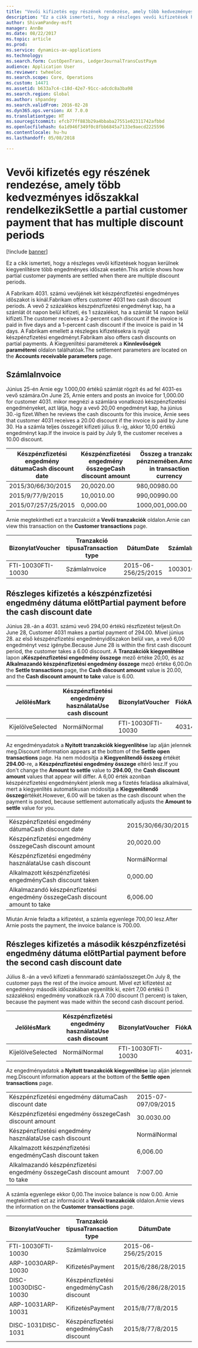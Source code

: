 ```yaml
---
title: "Vevői kifizetés egy részének rendezése, amely több kedvezményes időszakkal rendelkezik"
description: "Ez a cikk ismerteti, hogy a részleges vevői kifizetések hogyan kerülnek kiegyenlítésre több engedményes időszak esetén."
author: ShivamPandey-msft
manager: AnnBe
ms.date: 08/22/2017
ms.topic: article
ms.prod: 
ms.service: dynamics-ax-applications
ms.technology: 
ms.search.form: CustOpenTrans, LedgerJournalTransCustPaym
audience: Application User
ms.reviewer: twheeloc
ms.search.scope: Core, Operations
ms.custom: 14471
ms.assetid: b633a7c4-c18d-42e7-91cc-adcdc8a3ba98
ms.search.region: Global
ms.author: shpandey
ms.search.validFrom: 2016-02-28
ms.dyn365.ops.version: AX 7.0.0
ms.translationtype: HT
ms.sourcegitcommit: efcb77ff883b29a4bbaba27551e02311742afbbd
ms.openlocfilehash: 6a1d946f349f0c8fbb6845a7133e9aecd2225596
ms.contentlocale: hu-hu
ms.lasthandoff: 05/08/2018

---
```


# <a name="settle-a-partial-customer-payment-that-has-multiple-discount-periods"></a><span data-ttu-id="33099-103">Vevői kifizetés egy részének rendezése, amely több kedvezményes időszakkal rendelkezik</span><span class="sxs-lookup"><span data-stu-id="33099-103">Settle a partial customer payment that has multiple discount periods</span></span>

[!include [banner](../includes/banner.md)]

<span data-ttu-id="33099-104">Ez a cikk ismerteti, hogy a részleges vevői kifizetések hogyan kerülnek kiegyenlítésre több engedményes időszak esetén.</span><span class="sxs-lookup"><span data-stu-id="33099-104">This article shows how partial customer payments are settled when there are multiple discount periods.</span></span>

<span data-ttu-id="33099-105">A Fabrikam 4031. számú vevőjének két készpénzfizetési engedményes időszakot is kínál.</span><span class="sxs-lookup"><span data-stu-id="33099-105">Fabrikam offers customer 4031 two cash discount periods.</span></span> <span data-ttu-id="33099-106">A vevő 2 százalékos készpénzfizetési engedményt kap, ha a számlát öt napon belül kifizeti, és 1 százalékot, ha a számlát 14 napon belül kifizeti.</span><span class="sxs-lookup"><span data-stu-id="33099-106">The customer receives a 2-percent cash discount if the invoice is paid in five days and a 1-percent cash discount if the invoice is paid in 14 days.</span></span> <span data-ttu-id="33099-107">A Fabrikam emellett a részleges kifizetésekra is nyújt készpénzfizetési engedményt.</span><span class="sxs-lookup"><span data-stu-id="33099-107">Fabrikam also offers cash discounts on partial payments.</span></span> <span data-ttu-id="33099-108">A Kiegyenlítési paraméterek a **Kinnlevőségek paraméterei** oldalon találhatóak.</span><span class="sxs-lookup"><span data-stu-id="33099-108">The settlement parameters are located on the **Accounts receivable parameters** page.</span></span>

## <a name="invoice"></a><span data-ttu-id="33099-109">Számla</span><span class="sxs-lookup"><span data-stu-id="33099-109">Invoice</span></span>
<span data-ttu-id="33099-110">Június 25-én Arnie egy 1.000,00 értékű számlát rögzít és ad fel 4031-es vevő számára.</span><span class="sxs-lookup"><span data-stu-id="33099-110">On June 25, Arnie enters and posts an invoice for 1,000.00 for customer 4031.</span></span> <span data-ttu-id="33099-111">mikor megnézi a számlára vonatkozó készpénzfizetési engedményeket, azt látja, hogy a vevő 20,00 engedményt kap, ha június 30.-ig fizet.</span><span class="sxs-lookup"><span data-stu-id="33099-111">When he reviews the cash discounts for this invoice, Arnie sees that customer 4031 receives a 20.00 discount if the invoice is paid by June 30.</span></span> <span data-ttu-id="33099-112">Ha a számla teljes összegét kifizeti július 9.-ig, akkor 10,00 értékű engedményt kap.</span><span class="sxs-lookup"><span data-stu-id="33099-112">If the invoice is paid by July 9, the customer receives a 10.00 discount.</span></span>

| <span data-ttu-id="33099-113">Készpénzfizetési engedmény dátuma</span><span class="sxs-lookup"><span data-stu-id="33099-113">Cash discount date</span></span> | <span data-ttu-id="33099-114">Készpénzfizetési engedmény összege</span><span class="sxs-lookup"><span data-stu-id="33099-114">Cash discount amount</span></span> | <span data-ttu-id="33099-115">Összeg a tranzakció pénznemében.</span><span class="sxs-lookup"><span data-stu-id="33099-115">Amount in transaction currency</span></span> |
|--------------------|----------------------|--------------------------------|
| <span data-ttu-id="33099-116">2015/30/6</span><span class="sxs-lookup"><span data-stu-id="33099-116">6/30/2015</span></span>          | <span data-ttu-id="33099-117">20,00</span><span class="sxs-lookup"><span data-stu-id="33099-117">20.00</span></span>                | <span data-ttu-id="33099-118">980,00</span><span class="sxs-lookup"><span data-stu-id="33099-118">980.00</span></span>                         |
| <span data-ttu-id="33099-119">2015/9/7</span><span class="sxs-lookup"><span data-stu-id="33099-119">7/9/2015</span></span>           | <span data-ttu-id="33099-120">10,00</span><span class="sxs-lookup"><span data-stu-id="33099-120">10.00</span></span>                | <span data-ttu-id="33099-121">990,00</span><span class="sxs-lookup"><span data-stu-id="33099-121">990.00</span></span>                         |
| <span data-ttu-id="33099-122">2015/07/25</span><span class="sxs-lookup"><span data-stu-id="33099-122">7/25/2015</span></span>          | <span data-ttu-id="33099-123">0,00</span><span class="sxs-lookup"><span data-stu-id="33099-123">0.00</span></span>                 | <span data-ttu-id="33099-124">1000,00</span><span class="sxs-lookup"><span data-stu-id="33099-124">1,000.00</span></span>                       |

<span data-ttu-id="33099-125">Arnie megtekintheti ezt a tranzakciót a **Vevői tranzakciók** oldalon.</span><span class="sxs-lookup"><span data-stu-id="33099-125">Arnie can view this transaction on the **Customer transactions** page.</span></span>

| <span data-ttu-id="33099-126">Bizonylat</span><span class="sxs-lookup"><span data-stu-id="33099-126">Voucher</span></span>   | <span data-ttu-id="33099-127">Tranzakció típusa</span><span class="sxs-lookup"><span data-stu-id="33099-127">Transaction type</span></span> | <span data-ttu-id="33099-128">Dátum</span><span class="sxs-lookup"><span data-stu-id="33099-128">Date</span></span>      | <span data-ttu-id="33099-129">Számla</span><span class="sxs-lookup"><span data-stu-id="33099-129">Invoice</span></span> | <span data-ttu-id="33099-130">Összeg a tranzakció pénznemtartozásában</span><span class="sxs-lookup"><span data-stu-id="33099-130">Amount in transaction currency debit</span></span> | <span data-ttu-id="33099-131">Összeg a tranzakció pénznemtartozásában</span><span class="sxs-lookup"><span data-stu-id="33099-131">Amount in transaction currency credit</span></span> | <span data-ttu-id="33099-132">Egyenleg</span><span class="sxs-lookup"><span data-stu-id="33099-132">Balance</span></span>  | <span data-ttu-id="33099-133">Pénznem</span><span class="sxs-lookup"><span data-stu-id="33099-133">Currency</span></span> |
|-----------|------------------|-----------|---------|--------------------------------------|---------------------------------------|----------|----------|
| <span data-ttu-id="33099-134">FTI-10030</span><span class="sxs-lookup"><span data-stu-id="33099-134">FTI-10030</span></span> | <span data-ttu-id="33099-135">Számla</span><span class="sxs-lookup"><span data-stu-id="33099-135">Invoice</span></span>          | <span data-ttu-id="33099-136">2015-06-25</span><span class="sxs-lookup"><span data-stu-id="33099-136">6/25/2015</span></span> | <span data-ttu-id="33099-137">10030</span><span class="sxs-lookup"><span data-stu-id="33099-137">10030</span></span>   | <span data-ttu-id="33099-138">1000,00</span><span class="sxs-lookup"><span data-stu-id="33099-138">1,000.00</span></span>                             |                                       | <span data-ttu-id="33099-139">1000,00</span><span class="sxs-lookup"><span data-stu-id="33099-139">1,000.00</span></span> | <span data-ttu-id="33099-140">dollár</span><span class="sxs-lookup"><span data-stu-id="33099-140">USD</span></span>      |

## <a name="partial-payment-before-the-cash-discount-date"></a><span data-ttu-id="33099-141">Részleges kifizetés a készpénzfizetési engedmény dátuma előtt</span><span class="sxs-lookup"><span data-stu-id="33099-141">Partial payment before the cash discount date</span></span>
<span data-ttu-id="33099-142">Június 28.-án a 4031. számú vevő 294,00 értékű részfizetést teljesít.</span><span class="sxs-lookup"><span data-stu-id="33099-142">On June 28, Customer 4031 makes a partial payment of 294.00.</span></span> <span data-ttu-id="33099-143">Mivel június 28. az első készpénzfizetési engedményidőszakon belül van, a vevő 6,00 engedményt vesz igénybe.</span><span class="sxs-lookup"><span data-stu-id="33099-143">Because June 28 is within the first cash discount period, the customer takes a 6.00 discount.</span></span> <span data-ttu-id="33099-144">A **Tranzakciók kiegyenlítése** lapon a**Készpénzfizetési engedmény összege** mező értéke 20,00, és az **Alkalmazandó készpénzfizetési engedmény összege** mező értéke 6,00.</span><span class="sxs-lookup"><span data-stu-id="33099-144">On the **Settle transactions** page, the **Cash discount amount** value is 20.00, and the **Cash discount amount to take** value is 6.00.</span></span>

| <span data-ttu-id="33099-145">Jelölés</span><span class="sxs-lookup"><span data-stu-id="33099-145">Mark</span></span>     | <span data-ttu-id="33099-146">Készpénzfizetési engedmény használata</span><span class="sxs-lookup"><span data-stu-id="33099-146">Use cash discount</span></span> | <span data-ttu-id="33099-147">Bizonylat</span><span class="sxs-lookup"><span data-stu-id="33099-147">Voucher</span></span>   | <span data-ttu-id="33099-148">Fiók</span><span class="sxs-lookup"><span data-stu-id="33099-148">Account</span></span> | <span data-ttu-id="33099-149">Dátum</span><span class="sxs-lookup"><span data-stu-id="33099-149">Date</span></span>      | <span data-ttu-id="33099-150">Fiz. határidő</span><span class="sxs-lookup"><span data-stu-id="33099-150">Due date</span></span>  | <span data-ttu-id="33099-151">Számla</span><span class="sxs-lookup"><span data-stu-id="33099-151">Invoice</span></span> | <span data-ttu-id="33099-152">Összeg a tranzakció pénznemében.</span><span class="sxs-lookup"><span data-stu-id="33099-152">Amount in transaction currency</span></span> | <span data-ttu-id="33099-153">Pénznem</span><span class="sxs-lookup"><span data-stu-id="33099-153">Currency</span></span> | <span data-ttu-id="33099-154">Kiegyenlítendő összeg</span><span class="sxs-lookup"><span data-stu-id="33099-154">Amount to settle</span></span> |
|----------|-------------------|-----------|---------|-----------|-----------|---------|--------------------------------|----------|------------------|
| <span data-ttu-id="33099-155">Kijelölve</span><span class="sxs-lookup"><span data-stu-id="33099-155">Selected</span></span> | <span data-ttu-id="33099-156">Normál</span><span class="sxs-lookup"><span data-stu-id="33099-156">Normal</span></span>            | <span data-ttu-id="33099-157">FTI-10030</span><span class="sxs-lookup"><span data-stu-id="33099-157">FTI-10030</span></span> | <span data-ttu-id="33099-158">4031</span><span class="sxs-lookup"><span data-stu-id="33099-158">4031</span></span>    | <span data-ttu-id="33099-159">2015-06-25</span><span class="sxs-lookup"><span data-stu-id="33099-159">6/25/2015</span></span> | <span data-ttu-id="33099-160">2015/07/25</span><span class="sxs-lookup"><span data-stu-id="33099-160">7/25/2015</span></span> | <span data-ttu-id="33099-161">10030</span><span class="sxs-lookup"><span data-stu-id="33099-161">10030</span></span>   | <span data-ttu-id="33099-162">1000,00</span><span class="sxs-lookup"><span data-stu-id="33099-162">1,000.00</span></span>                       | <span data-ttu-id="33099-163">dollár</span><span class="sxs-lookup"><span data-stu-id="33099-163">USD</span></span>      | <span data-ttu-id="33099-164">294,00</span><span class="sxs-lookup"><span data-stu-id="33099-164">294.00</span></span>           |

<span data-ttu-id="33099-165">Az engedményadatok a **Nyitott tranzakciók kiegyenlítése** lap alján jelennek meg.</span><span class="sxs-lookup"><span data-stu-id="33099-165">Discount information appears at the bottom of the **Settle open transactions** page.</span></span> <span data-ttu-id="33099-166">Ha nem módosítja a **Kiegyenlítendő összeg** értékét **294.00**-re, a **Készpénzfizetési engedmény összege** eltérő lesz.</span><span class="sxs-lookup"><span data-stu-id="33099-166">If you don't change the **Amount to settle** value to **294.00**, the **Cash discount amount** values that appear will differ.</span></span> <span data-ttu-id="33099-167">A 6,00 érték azonban készpénzfizetési engedményként jelenik meg a fizetés feladása alkalmával, mert a kiegyenlítés automatikusan módosítja a **Kiegyenlítendő összeg**értékét.</span><span class="sxs-lookup"><span data-stu-id="33099-167">However, 6.00 will be taken as the cash discount when the payment is posted, because settlement automatically adjusts the **Amount to settle** value for you.</span></span>

|                              |           |
|------------------------------|-----------|
| <span data-ttu-id="33099-168">Készpénzfizetési engedmény dátuma</span><span class="sxs-lookup"><span data-stu-id="33099-168">Cash discount date</span></span>           | <span data-ttu-id="33099-169">2015/30/6</span><span class="sxs-lookup"><span data-stu-id="33099-169">6/30/2015</span></span> |
| <span data-ttu-id="33099-170">Készpénzfizetési engedmény összege</span><span class="sxs-lookup"><span data-stu-id="33099-170">Cash discount amount</span></span>         | <span data-ttu-id="33099-171">20,00</span><span class="sxs-lookup"><span data-stu-id="33099-171">20.00</span></span>     |
| <span data-ttu-id="33099-172">Készpénzfizetési engedmény használata</span><span class="sxs-lookup"><span data-stu-id="33099-172">Use cash discount</span></span>            | <span data-ttu-id="33099-173">Normál</span><span class="sxs-lookup"><span data-stu-id="33099-173">Normal</span></span>    |
| <span data-ttu-id="33099-174">Alkalmazott készpénzfizetési engedmény</span><span class="sxs-lookup"><span data-stu-id="33099-174">Cash discount taken</span></span>          | <span data-ttu-id="33099-175">0,00</span><span class="sxs-lookup"><span data-stu-id="33099-175">0.00</span></span>      |
| <span data-ttu-id="33099-176">Alkalmazandó készpénzfizetési engedmény összege</span><span class="sxs-lookup"><span data-stu-id="33099-176">Cash discount amount to take</span></span> | <span data-ttu-id="33099-177">6,00</span><span class="sxs-lookup"><span data-stu-id="33099-177">6.00</span></span>      |

<span data-ttu-id="33099-178">Miután Arnie feladta a kifizetést, a számla egyenlege 700,00 lesz.</span><span class="sxs-lookup"><span data-stu-id="33099-178">After Arnie posts the payment, the invoice balance is 700.00.</span></span>

## <a name="partial-payment-before-the-second-cash-discount-date"></a><span data-ttu-id="33099-179">Részleges kifizetés a második készpénzfizetési engedmény dátuma előtt</span><span class="sxs-lookup"><span data-stu-id="33099-179">Partial payment before the second cash discount date</span></span>
<span data-ttu-id="33099-180">Július 8.-án a vevő kifizeti a fennmaradó számlaösszeget.</span><span class="sxs-lookup"><span data-stu-id="33099-180">On July 8, the customer pays the rest of the invoice amount.</span></span> <span data-ttu-id="33099-181">Mivel ezt kifizetést az engedmény második időszakában egyenlítik ki, ezért 7,00 értékű (1 százalékos) engedmény vonatkozik rá.</span><span class="sxs-lookup"><span data-stu-id="33099-181">A 7.00 discount (1 percent) is taken, because the payment was made within the second cash discount period.</span></span>

| <span data-ttu-id="33099-182">Jelölés</span><span class="sxs-lookup"><span data-stu-id="33099-182">Mark</span></span>     | <span data-ttu-id="33099-183">Készpénzfizetési engedmény használata</span><span class="sxs-lookup"><span data-stu-id="33099-183">Use cash discount</span></span> | <span data-ttu-id="33099-184">Bizonylat</span><span class="sxs-lookup"><span data-stu-id="33099-184">Voucher</span></span>   | <span data-ttu-id="33099-185">Fiók</span><span class="sxs-lookup"><span data-stu-id="33099-185">Account</span></span> | <span data-ttu-id="33099-186">Dátum</span><span class="sxs-lookup"><span data-stu-id="33099-186">Date</span></span>      | <span data-ttu-id="33099-187">Fiz. határidő</span><span class="sxs-lookup"><span data-stu-id="33099-187">Due date</span></span>  | <span data-ttu-id="33099-188">Számla</span><span class="sxs-lookup"><span data-stu-id="33099-188">Invoice</span></span> | <span data-ttu-id="33099-189">Összeg a tranzakció pénznemtartozásában</span><span class="sxs-lookup"><span data-stu-id="33099-189">Amount in transaction currency debit</span></span> | <span data-ttu-id="33099-190">Összeg a tranzakció pénznemtartozásában</span><span class="sxs-lookup"><span data-stu-id="33099-190">Amount in transaction currency credit</span></span> | <span data-ttu-id="33099-191">Pénznem</span><span class="sxs-lookup"><span data-stu-id="33099-191">Currency</span></span> | <span data-ttu-id="33099-192">Kiegyenlítendő összeg</span><span class="sxs-lookup"><span data-stu-id="33099-192">Amount to settle</span></span> |
|----------|-------------------|-----------|---------|-----------|-----------|---------|--------------------------------------|---------------------------------------|----------|------------------|
| <span data-ttu-id="33099-193">Kijelölve</span><span class="sxs-lookup"><span data-stu-id="33099-193">Selected</span></span> | <span data-ttu-id="33099-194">Normál</span><span class="sxs-lookup"><span data-stu-id="33099-194">Normal</span></span>            | <span data-ttu-id="33099-195">FTI-10030</span><span class="sxs-lookup"><span data-stu-id="33099-195">FTI-10030</span></span> | <span data-ttu-id="33099-196">4031</span><span class="sxs-lookup"><span data-stu-id="33099-196">4031</span></span>    | <span data-ttu-id="33099-197">2015-06-25</span><span class="sxs-lookup"><span data-stu-id="33099-197">6/25/2015</span></span> | <span data-ttu-id="33099-198">2015/07/25</span><span class="sxs-lookup"><span data-stu-id="33099-198">7/25/2015</span></span> | <span data-ttu-id="33099-199">10030</span><span class="sxs-lookup"><span data-stu-id="33099-199">10030</span></span>   | <span data-ttu-id="33099-200">700,00</span><span class="sxs-lookup"><span data-stu-id="33099-200">700.00</span></span>                               |                                       | <span data-ttu-id="33099-201">dollár</span><span class="sxs-lookup"><span data-stu-id="33099-201">USD</span></span>      | <span data-ttu-id="33099-202">693,00</span><span class="sxs-lookup"><span data-stu-id="33099-202">693.00</span></span>           |

<span data-ttu-id="33099-203">Az engedményadatok a **Nyitott tranzakciók kiegyenlítése** lap alján jelennek meg.</span><span class="sxs-lookup"><span data-stu-id="33099-203">Discount information appears at the bottom of the **Settle open transactions** page.</span></span>

|                              |           |
|------------------------------|-----------|
| <span data-ttu-id="33099-204">Készpénzfizetési engedmény dátuma</span><span class="sxs-lookup"><span data-stu-id="33099-204">Cash discount date</span></span>           | <span data-ttu-id="33099-205">2015-07-09</span><span class="sxs-lookup"><span data-stu-id="33099-205">7/09/2015</span></span> |
| <span data-ttu-id="33099-206">Készpénzfizetési engedmény összege</span><span class="sxs-lookup"><span data-stu-id="33099-206">Cash discount amount</span></span>         | <span data-ttu-id="33099-207">30.00</span><span class="sxs-lookup"><span data-stu-id="33099-207">30.00</span></span>     |
| <span data-ttu-id="33099-208">Készpénzfizetési engedmény használata</span><span class="sxs-lookup"><span data-stu-id="33099-208">Use cash discount</span></span>            | <span data-ttu-id="33099-209">Normál</span><span class="sxs-lookup"><span data-stu-id="33099-209">Normal</span></span>    |
| <span data-ttu-id="33099-210">Alkalmazott készpénzfizetési engedmény</span><span class="sxs-lookup"><span data-stu-id="33099-210">Cash discount taken</span></span>          | <span data-ttu-id="33099-211">6,00</span><span class="sxs-lookup"><span data-stu-id="33099-211">6.00</span></span>      |
| <span data-ttu-id="33099-212">Alkalmazandó készpénzfizetési engedmény összege</span><span class="sxs-lookup"><span data-stu-id="33099-212">Cash discount amount to take</span></span> | <span data-ttu-id="33099-213">7:00</span><span class="sxs-lookup"><span data-stu-id="33099-213">7.00</span></span>      |

<span data-ttu-id="33099-214">A számla egyenlege ekkor 0,00.</span><span class="sxs-lookup"><span data-stu-id="33099-214">The invoice balance is now 0.00.</span></span> <span data-ttu-id="33099-215">Arnie megtekintheti ezt az információt a **Vevői tranzakciók** oldalon.</span><span class="sxs-lookup"><span data-stu-id="33099-215">Arnie views the information on the **Customer transactions** page.</span></span>

| <span data-ttu-id="33099-216">Bizonylat</span><span class="sxs-lookup"><span data-stu-id="33099-216">Voucher</span></span>    | <span data-ttu-id="33099-217">Tranzakció típusa</span><span class="sxs-lookup"><span data-stu-id="33099-217">Transaction type</span></span> | <span data-ttu-id="33099-218">Dátum</span><span class="sxs-lookup"><span data-stu-id="33099-218">Date</span></span>      | <span data-ttu-id="33099-219">Számla</span><span class="sxs-lookup"><span data-stu-id="33099-219">Invoice</span></span> | <span data-ttu-id="33099-220">Összeg a tranzakció pénznemtartozásában</span><span class="sxs-lookup"><span data-stu-id="33099-220">Amount in transaction currency debit</span></span> | <span data-ttu-id="33099-221">Összeg a tranzakció pénznemtartozásában</span><span class="sxs-lookup"><span data-stu-id="33099-221">Amount in transaction currency credit</span></span> | <span data-ttu-id="33099-222">Egyenleg</span><span class="sxs-lookup"><span data-stu-id="33099-222">Balance</span></span> | <span data-ttu-id="33099-223">Pénznem</span><span class="sxs-lookup"><span data-stu-id="33099-223">Currency</span></span> |
|------------|------------------|-----------|---------|--------------------------------------|---------------------------------------|---------|----------|
| <span data-ttu-id="33099-224">FTI-10030</span><span class="sxs-lookup"><span data-stu-id="33099-224">FTI-10030</span></span>  | <span data-ttu-id="33099-225">Számla</span><span class="sxs-lookup"><span data-stu-id="33099-225">Invoice</span></span>          | <span data-ttu-id="33099-226">2015-06-25</span><span class="sxs-lookup"><span data-stu-id="33099-226">6/25/2015</span></span> | <span data-ttu-id="33099-227">10030</span><span class="sxs-lookup"><span data-stu-id="33099-227">10030</span></span>   | <span data-ttu-id="33099-228">1000,00</span><span class="sxs-lookup"><span data-stu-id="33099-228">1,000.00</span></span>                             |                                       | <span data-ttu-id="33099-229">0,00</span><span class="sxs-lookup"><span data-stu-id="33099-229">0.00</span></span>    | <span data-ttu-id="33099-230">dollár</span><span class="sxs-lookup"><span data-stu-id="33099-230">USD</span></span>      |
| <span data-ttu-id="33099-231">ARP-10030</span><span class="sxs-lookup"><span data-stu-id="33099-231">ARP-10030</span></span>  |  <span data-ttu-id="33099-232">Kifizetés</span><span class="sxs-lookup"><span data-stu-id="33099-232">Payment</span></span>         | <span data-ttu-id="33099-233">2015/6/28</span><span class="sxs-lookup"><span data-stu-id="33099-233">6/28/2015</span></span> |         |                                      | <span data-ttu-id="33099-234">294,00</span><span class="sxs-lookup"><span data-stu-id="33099-234">294.00</span></span>                                | <span data-ttu-id="33099-235">0,00</span><span class="sxs-lookup"><span data-stu-id="33099-235">0.00</span></span>    | <span data-ttu-id="33099-236">dollár</span><span class="sxs-lookup"><span data-stu-id="33099-236">USD</span></span>      |
| <span data-ttu-id="33099-237">DISC-10030</span><span class="sxs-lookup"><span data-stu-id="33099-237">DISC-10030</span></span> |  <span data-ttu-id="33099-238">Készpénzfizetési engedmény</span><span class="sxs-lookup"><span data-stu-id="33099-238">Cash discount</span></span>   | <span data-ttu-id="33099-239">2015/6/28</span><span class="sxs-lookup"><span data-stu-id="33099-239">6/28/2015</span></span> |         |                                      | <span data-ttu-id="33099-240">6,00</span><span class="sxs-lookup"><span data-stu-id="33099-240">6.00</span></span>                                  | <span data-ttu-id="33099-241">0,00</span><span class="sxs-lookup"><span data-stu-id="33099-241">0.00</span></span>    | <span data-ttu-id="33099-242">dollár</span><span class="sxs-lookup"><span data-stu-id="33099-242">USD</span></span>      |
| <span data-ttu-id="33099-243">ARP-10031</span><span class="sxs-lookup"><span data-stu-id="33099-243">ARP-10031</span></span>  |  <span data-ttu-id="33099-244">Kifizetés</span><span class="sxs-lookup"><span data-stu-id="33099-244">Payment</span></span>         | <span data-ttu-id="33099-245">2015/8/7</span><span class="sxs-lookup"><span data-stu-id="33099-245">7/8/2015</span></span>  |         |                                      | <span data-ttu-id="33099-246">693,00</span><span class="sxs-lookup"><span data-stu-id="33099-246">693.00</span></span>                                | <span data-ttu-id="33099-247">0,00</span><span class="sxs-lookup"><span data-stu-id="33099-247">0.00</span></span>    | <span data-ttu-id="33099-248">dollár</span><span class="sxs-lookup"><span data-stu-id="33099-248">USD</span></span>      |
| <span data-ttu-id="33099-249">DISC-1031</span><span class="sxs-lookup"><span data-stu-id="33099-249">DISC-1031</span></span>  |  <span data-ttu-id="33099-250">Készpénzfizetési engedmény</span><span class="sxs-lookup"><span data-stu-id="33099-250">Cash discount</span></span>   | <span data-ttu-id="33099-251">2015/8/7</span><span class="sxs-lookup"><span data-stu-id="33099-251">7/8/2015</span></span>  |         |                                      | <span data-ttu-id="33099-252">7:00</span><span class="sxs-lookup"><span data-stu-id="33099-252">7.00</span></span>                                  | <span data-ttu-id="33099-253">0,00</span><span class="sxs-lookup"><span data-stu-id="33099-253">0.00</span></span>    | <span data-ttu-id="33099-254">dollár</span><span class="sxs-lookup"><span data-stu-id="33099-254">USD</span></span>      |






